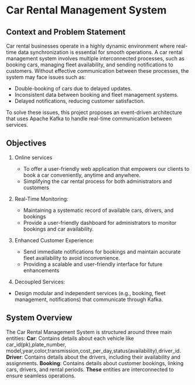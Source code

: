 # Car Rental Management System

## Context and Problem Statement
Car rental businesses operate in a highly dynamic environment where real-time data synchronization is essential for smooth operations. A car rental management system involves multiple interconnected processes, such as booking cars, managing fleet availability, and sending notifications to customers. Without effective communication between these processes, the system may face issues such as:

- Double-booking of cars due to delayed updates.
- Inconsistent data between booking and fleet management systems.
- Delayed notifications, reducing customer satisfaction.
  
To solve these issues, this project proposes an event-driven architecture that uses Apache Kafka to handle real-time communication between services.

## Objectives
1. Online services
   - To offer a user-friendly web application that empowers our clients to book a car conveniently, anytime and anywhere.
   - Simplifying the car rental process for both administrators and customers
     
2. Real-Time Monitoring:
   - Maintaining a systematic record of available cars, drivers, and bookings
   - Provide a user-friendly dashboard for administrators to monitor bookings and car availability.
  
4. Enhanced Customer Experience:
   - Send immediate notifications for bookings and maintain accurate fleet availability to avoid inconvenience.
   - Providing a scalable and user-friendly interface for future enhancements
     
5. Decoupled Services:
  - Design modular and independent services (e.g., booking, fleet management, notifications) that communicate through Kafka.

## System Overview
The Car Rental Management System is structured around three main entities:
**Car**: Contains details about each vehicle like car_id(pk),plate_number, model,year,color,transmission,cost_per_day,status(availability),driver_id.
**Driver**: Contains details about the drivers, including their availability and assignments.
**Booking**: Contains details about customer bookings, linking cars, drivers, and rental periods.
**These** entities are interconnected to ensure seamless operations.


